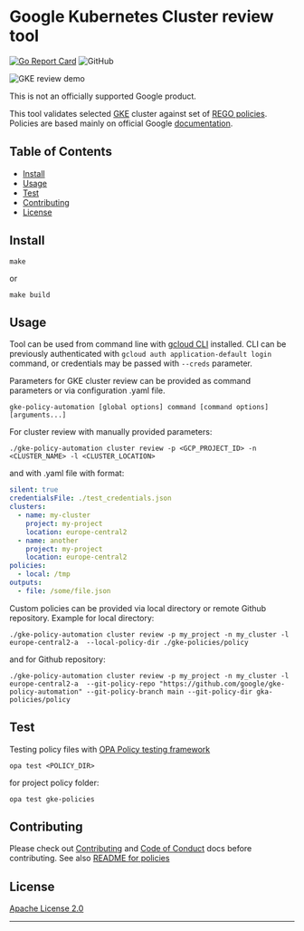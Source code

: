 # Google Kubernetes Cluster review tool

[![Go Report Card](https://goreportcard.com/badge/github.com/google/gke-policy-automation)](https://goreportcard.com/report/github.com/google/gke-policy-automation)
![GitHub](https://img.shields.io/github/license/google/gke-policy-automation)

![GKE review demo](./images/gke-review.gif)

This is not an officially supported Google product.

This tool validates selected [GKE](https://cloud.google.com/kubernetes-engine) cluster
against set of [REGO policies](https://www.openpolicyagent.org/docs/latest/policy-language/).
Policies are based mainly on official Google [documentation](https://cloud.google.com/kubernetes-engine/docs/best-practices).

## Table of Contents
- [Install](#install)
- [Usage](#usage)
- [Test](#test)
- [Contributing](#contributing)
- [License](#license)

## Install

```
make
```
or 
```
make build
```

## Usage

Tool can be used from command line with [gcloud CLI](https://cloud.google.com/sdk/docs/install) installed.
CLI can be previously authenticated with `gcloud auth application-default login` command, or credentials may be passed with `--creds` parameter.

Parameters for GKE cluster review can be provided as command parameters or via configuration .yaml file.

```
gke-policy-automation [global options] command [command options] [arguments...]
```

For cluster review with manually provided parameters:
```
./gke-policy-automation cluster review -p <GCP_PROJECT_ID> -n <CLUSTER_NAME> -l <CLUSTER_LOCATION>
```
and with .yaml file with format:
```yaml
silent: true
credentialsFile: ./test_credentials.json
clusters:
  - name: my-cluster
    project: my-project
    location: europe-central2
  - name: another
    project: my-project
    location: europe-central2
policies:
  - local: /tmp
outputs:
  - file: /some/file.json
```

Custom policies can be provided via local directory or remote Github repository. 
Example for local directory: 
```
./gke-policy-automation cluster review -p my_project -n my_cluster -l europe-central2-a  --local-policy-dir ./gke-policies/policy
```
and for Github repository:
```
./gke-policy-automation cluster review -p my_project -n my_cluster -l europe-central2-a  --git-policy-repo "https://github.com/google/gke-policy-automation" --git-policy-branch main --git-policy-dir gka-policies/policy

```

## Test

Testing policy files with [OPA Policy testing framework](https://www.openpolicyagent.org/docs/latest/policy-testing/)
```
opa test <POLICY_DIR>
```
for project policy folder:
```
opa test gke-policies
```

## Contributing

Please check out [Contributing](./CONTRIBUTING.md) and [Code of Conduct](./docs/code-of-conduct.md) docs before contributing.
See also [README for policies](./gke-policies/README.md)

## License
[Apache License 2.0](LICENSE)

---
